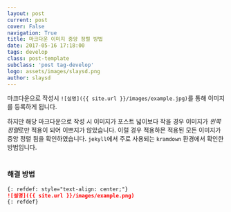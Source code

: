 ```yaml
---
layout: post
current: post
cover: False
navigation: True
title: 마크다운 이미지 중앙 정렬 방법
date: 2017-05-16 17:18:00
tags: develop
class: post-template
subclass: 'post tag-develop'
logo: assets/images/slaysd.png
author: slaysd
---
```

마크다운으로 작성시 `![설명]({{ site.url }}/images/example.jpg)`를 통해 이미지를 등록하게 됩니다.

하지만 해당 마크다운으로 작성 시 이미지가 포스트 넓이보다 작을 경우 이미지가 *왼쪽 정렬*로만 적용이 되어 이쁘지가 않았습니다.
이럴 경우 적용하믄 적용된 모든 이미지가 중앙 정렬 됨을 확인하였습니다. `jekyll`에서 주로 사용되는 `kramdown` 환경에서 확인한 방법입니다.
<br/><br/>
### 해결 방법
```markdown
{: refdef: style="text-align: center;"}
![설명]({{ site.url }}/images/example.png)
{: refdef}
```
